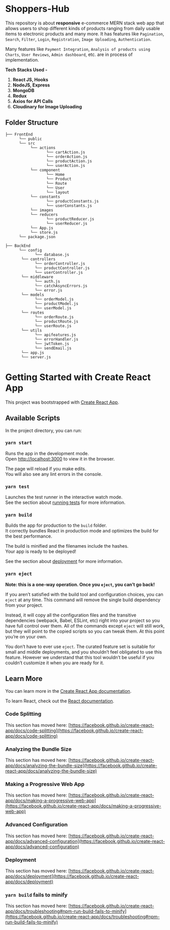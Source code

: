 # Shoppers-Hub
This repository is about **responsive** e-commerce MERN stack web app that allows users to shop different kinds of products ranging from daily usable items to electronic products and many more. It has features like ```Pagination```, ```Search```, ```Filter```, ```Login```, ```Registration```, ```Image Uploading```, ```Authentication```.

  Many features like ```Payment Integration```, ```Analysis of products using Charts```, ```User Reviews```, ```Admin dashboard```, etc. are in process of implementation.


**Tech Stacks Used -** 
1. **React JS, Hooks**
2. **NodeJS, Express**
3. **MongoDB**
4. **Redux**
5. **Axios for API Calls**
6. **Cloudinary for Image Uploading**

## Folder Structure
```
├── FrontEnd 
      └── public
      └── src
           └── actions
                  └── cartAction.js
                  └── orderAction.js
                  └── productAction.js
                  └── userAction.js
           └── component
                  └── Home
                  └── Product
                  └── Route
                  └── User
                  └── layout
           └── constants
                  └── productConstants.js
                  └── userConstants.js
           └── images
           └── reducers
                  └── productReducer.js
                  └── userReducer.js
           └── App.js
           └── store.js
      └── package.json
            
├── BackEnd 
      └── config
             └── database.js
       └── controllers
             └── orderController.js
             └── productController.js
             └── userController.js
       └── middleware
             └── auth.js 
             └── catchAsyncErrors.js
             └── error.js
       └── models
             └── orderModel.js 
             └── productModel.js
             └── userModel.js
       └── routes
             └── orderRoute.js 
             └── productRoute.js
             └── userRoute.js
       └── utils
             └── apifeatures.js 
             └── errorHandler.js
             └── jwtToken.js
             └── sendEmail.js
       └── app.js
       └── server.js
```

# Getting Started with Create React App

This project was bootstrapped with [Create React App](https://github.com/facebook/create-react-app).

## Available Scripts

In the project directory, you can run:

### `yarn start`

Runs the app in the development mode.\
Open [http://localhost:3000](http://localhost:3000) to view it in the browser.

The page will reload if you make edits.\
You will also see any lint errors in the console.

### `yarn test`

Launches the test runner in the interactive watch mode.\
See the section about [running tests](https://facebook.github.io/create-react-app/docs/running-tests) for more information.

### `yarn build`

Builds the app for production to the `build` folder.\
It correctly bundles React in production mode and optimizes the build for the best performance.

The build is minified and the filenames include the hashes.\
Your app is ready to be deployed!

See the section about [deployment](https://facebook.github.io/create-react-app/docs/deployment) for more information.

### `yarn eject`

**Note: this is a one-way operation. Once you `eject`, you can’t go back!**

If you aren’t satisfied with the build tool and configuration choices, you can `eject` at any time. This command will remove the single build dependency from your project.

Instead, it will copy all the configuration files and the transitive dependencies (webpack, Babel, ESLint, etc) right into your project so you have full control over them. All of the commands except `eject` will still work, but they will point to the copied scripts so you can tweak them. At this point you’re on your own.

You don’t have to ever use `eject`. The curated feature set is suitable for small and middle deployments, and you shouldn’t feel obligated to use this feature. However we understand that this tool wouldn’t be useful if you couldn’t customize it when you are ready for it.

## Learn More

You can learn more in the [Create React App documentation](https://facebook.github.io/create-react-app/docs/getting-started).

To learn React, check out the [React documentation](https://reactjs.org/).

### Code Splitting

This section has moved here: [https://facebook.github.io/create-react-app/docs/code-splitting](https://facebook.github.io/create-react-app/docs/code-splitting)

### Analyzing the Bundle Size

This section has moved here: [https://facebook.github.io/create-react-app/docs/analyzing-the-bundle-size](https://facebook.github.io/create-react-app/docs/analyzing-the-bundle-size)

### Making a Progressive Web App

This section has moved here: [https://facebook.github.io/create-react-app/docs/making-a-progressive-web-app](https://facebook.github.io/create-react-app/docs/making-a-progressive-web-app)

### Advanced Configuration

This section has moved here: [https://facebook.github.io/create-react-app/docs/advanced-configuration](https://facebook.github.io/create-react-app/docs/advanced-configuration)

### Deployment

This section has moved here: [https://facebook.github.io/create-react-app/docs/deployment](https://facebook.github.io/create-react-app/docs/deployment)

### `yarn build` fails to minify

This section has moved here: [https://facebook.github.io/create-react-app/docs/troubleshooting#npm-run-build-fails-to-minify](https://facebook.github.io/create-react-app/docs/troubleshooting#npm-run-build-fails-to-minify)

